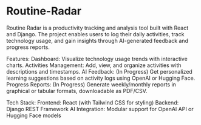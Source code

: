# Routine-Radar
Routine Radar is a productivity tracking and analysis tool built with React and Django. The project enables users to log their daily activities, track technology usage, and gain insights through AI-generated feedback and progress reports.

Features:
  Dashboard: Visualize technology usage trends with interactive charts.
  Activities Management: Add, view, and organize activities with descriptions and timestamps.
  AI Feedback: (In Progress) Get personalized learning suggestions based on activity logs using OpenAI or Hugging Face.
  Progress Reports: (In Progress) Generate weekly/monthly reports in graphical or tabular formats, downloadable as PDF/CSV.

  
Tech Stack:
  Frontend: React (with Tailwind CSS for styling)
  Backend: Django REST Framework
  AI Integration: Modular support for OpenAI API or Hugging Face models
